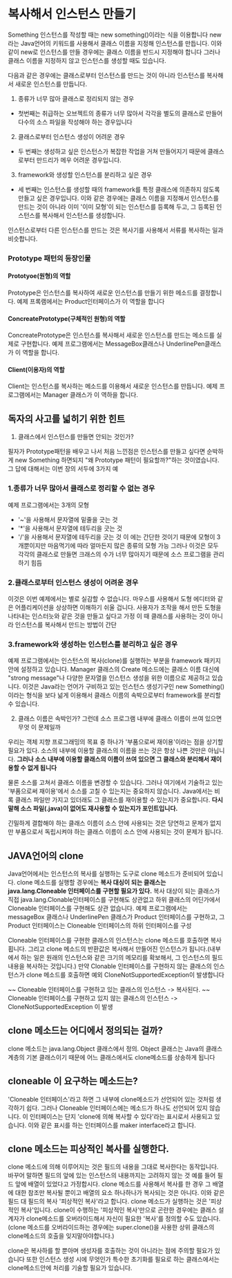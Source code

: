 # 복사해서 인스턴스 만들기

Something 인스턴스를 작성할 때는 new something()이라는 식을 이용합니다
new라는 Java언어의 키워드를 사용해서 클래스 이름을 지정해 인스턴스를 만듭니다.
이와 같이 new로 인스턴스를 만들 경우에는 클래스 이름을 반드시 지정해야 합니다 그러나 클래스
이름을 지정하지 않고 인스턴스를 생성할 때도 있습니다.

다음과 같은 경우에는 클래스로부터 인스턴스를 만드는 것이 아니라 인스턴스를 복사해서 새로운 인스턴스를 만듭니다.

1. 종류가 너무 많아 클래스로 정리되지 않는 경우
- 첫번째는 취급하는 오브젝트의 종류가 너무 많아서 각각을 별도의 클래스로 만들어 다수의 소스 파일을 작성해야 하는 경우입니다
2. 클래스로부터 인스턴스 생성이 어려운 경우
- 두 번째는 생성하고 싶은 인스턴스가 복잡한 작업을 거쳐 만들어지기 때문에 클래스로부터 만드리가 메우 어려운 경우입니다.
3. framework와 생성할 인스턴스를 분리하고 싶은 경우
- 세 번째는 인스턴스를 생성할 때의 framework를 특정 클래스에 의존하지 않도록 만들고 싶은 경우입니다. 이와 같은 경우에는 클래스 이름을 지정해서 인스턴스를 만드는 것이 아니라 이미 '이미 모형'이 되는 인스턴스를 등록해 두고, 그 등록된 인스턴스를 복사해서 인스턴스를 생성합니다.

인스턴스로부터 다른 인스턴스를 만드는 것은 복사기를 사용해서 서류를 복사하는 일과 비슷합니다.


### Prototype 패턴의 등장인물

#### Prototyoe(원형)의 역할

Prototype은 인스턴스를 복사하여 새로운 인스턴스를 만들기 위한 메소드를 결정합니다.
예제 프록램에서는 Product인터페이스가 이 역할을 합니다

#### ConcreatePrototype(구체적인 원형)의 역할

ConcreatePrototype은 인스턴스를 복사해서 새로운 인스턴스를 만드는 메소드를 실제로 구현합니다.
예제 프로그램에서는 MessageBox클래스나 UnderlinePen클래스가 이 역할을 합니다.

#### Client(이용자)의 역할

Client는 인스턴스를 복사하는 메소드를 이용해서 새로운 인스턴스를 만듭니다.
예제 프로그램에서는 Manager 클래스가 이 역하을 합니다.


## 독자의 사고를 넓히기 위한 힌트
1. 클래스에서 인스턴스를 만들면 안되는 것인가?

필자가 Prototype패턴을 배우고 나서
처음 느낀점은 인스턴스를 만들고 싶다면 순박하게 new Something 하면되지
"왜 Prototype 패턴이 필요할까?"하는 것이였습니다.
그 답에 대해서는 이번 장의 서두에 3가지 예

### 1.종류가 너무 많아서 클래스로 정리할 수 없는 경우
 예제 프로그램에서는 3개의 모형
 - '~'을 사용해서 문자열에 밑줄을 긋는 것
 - '*'을 사용해서 문자열에 테두리을 긋는 것
 - '/'을 사용해서 문자열에 테두리을 긋는 것
  이 에는 간단한 것이기 때문에 모형이 3개뿐이지만 마음먹기에 따라 얼마든지 많은 종류의 모형 가능
  그러나 이것은 모두 각각의 클래스로 만들면 크래스의 수가 너무 많아지기 때문에 소스 프로그램을 관리하기 힘듬

### 2.클래스로부터 인스턴스 생성이 어려운 경우
 이것은 이번 예제에서는 별로 실감할 수 없습니다. 마우스를 사용해서 도형 에디터와 같은 어플리케이션을 상상하면 이해하기 쉬울 겁니다.
 사용자가 조작을 해서 만든 도형을 나타내는 인스터늣와 같은 것을 만들고 싶다고 가정
 이 때 클래스를 사용하는 것이 아니라 인스턴스를 복사해서 만드는 방법이 간단

### 3.framework와 생성하는 인스턴스를 분리하고 싶은 경우
 예제 프로그램에서는 인스턴스의 복사(clone)를 실행하는 부분을 framework 패키지 안에 설정하고 있습니다.
 Manager 클래스의 Create 메소드에는 클래스 이름 대신에 "strong message"나 다양한 문자열을 인스턴스 생성을 위한 이름으로 제공하고 있습니다.
 이것은 Java라는 언어가 구비하고 있는 인스턴스 생성기구인 new Something()이라는 형식을 보다 넒게 이용해서 클래스 이름의 속박으로부터 framework를 분리할 수 있습니다.

2. 클래스 이름은 속박인가?
 그런데 소스 프로그램 내부에 클래스 이름이 쓰여 있으면 무엇 이 문제일까

 우리는 객체 지향 프로그래밍의 목표 중 하나가 '부품으로써 재이용'이라는 점을 상기할 필요가 있다.
 소스의 내부에 이용할 클래스의 이름을 쓰는 것은 항상 나쁜 것만은 아닙니다.
 **그러나 소스 내부에 이용할 클래스의 이름이 쓰여 있으면 그 클래스와 분리해서 재이용할 수 없게 됩니다**

 물론 소스를 고쳐서 클래스 이름을 변경할 수 있습니다. 그러나 여기에서 기술하고 있는 '부품으로써 재이용'에서 소스를 고칠 수 있는지는 중요하지 않습니다. Java에서는 비록 클래스 파일만 가지고 있더래도 그 클래스를 재이용할 수 있는지가 중요합니다.
 **다시말해 소스 파일(.java)이 없어도 재사용할 수 있는지가 포인트입니다.**

 긴밀하게 결합해야 하는 클래스 이름이 소스 안에 사용되는 것은 당연하고 문제가 없지만
  부품으로서 독립시켜야 하는 클래스 이름이 소스 안에 사용되는 것이 문제가 됩니다.


## JAVA언어의 clone
 Java언어에서는 인스턴스의 복사를 실행하는 도구로 clone 메소드가 준비되어 있습니다.
 clone 메소드를 실행할 경우에는 **복사 대싱이 되는 클래스는 java.lang.Cloneable 인터페이스를 구현할 필요가 있다.**
 복사 대상이 되는 클래스가 직접 java.lang.Clonable인터페이스를 구현해도 상관없고
 하위 클래스의 어딘가에서 Cloneable 인터페이스를 구현해도 상관 없습니다.
 예제 프로그램에서는 messageBox 클래스나 UnderlinePen 클래스가 Product 인터페이스를 구현하고, 그 Product 인터페이스는 Cloneable 인터페이스의 하위 인터페이스를 구성

 Cloneable 인터페이스를 구현한 클래스의 인스턴스는 clone 메소드를 호출하면 복사횝니다.
 그리고 clone 메소드의 반환값은 복사해서 만들어진 인스턴스가 됩니다.(내부에서 하는 일은 원래의 인스턴스와 같은 크기의 메모리를 확보해서, 그 인스턴스의 필드 내용을 복사하는 것입니다.)
 만약 Clonable 인터페이스를 구현하지 않는 클래스의 인스턴스가 clone 메소드를 호출하면 예외 CloneNotSupportedException이 발생합니다

 ~~ Cloneable 인터페이스를 구현하고 있는 클래스의 인스턴스
 -> 복사된다.
 ~~ Cloneable 인터페이스를 구현하고 있지 않는 클래스의 인스턴스
 -> CloneNotSupportedException 이 발생

## clone 메소드는 어디에서 정의되는 걸까?
clone 메소드는 java.lang.Object 클래스에서 정의. Object 클래스는 Java의 클래스 계층의 기본 클래스이기 때문에
어느 클래스에서도 clone메소드를 상송하게 됩니다

## cloneable 이 요구하는 메소드는?
 'Cloneable 인터페이스'라고 하면 그 내부에 clone메소드가 선언되어 있는 것처럼 생각하기 쉽다.
 그러나 Cloneable 인터페이스에는 메소드가 하나도 선언되어 있지 않습니다.
 이 인터페이스는 단지 'clone에 의해 복사할 수 있다'라는 표시로서 사용되고 있습니다.
 이와 같은 표시를 하는 인터페이스를 maker interface라고 합니다.

## clone 메소드는 피상적인 복사를 실행한다.
 clone 메소드에 의해 이루어지는 것은 필드의 내용을 그대로 복사한다는 동작입니다. 바꾸어 말하면 필드의 앞에 있는 인스턴스의 내용까지는 고려하지 않는 것
 예를 들어 필드 앞에 배열이 있었다고 가정합시다. clone 메소드를 사용해서 복사를 한 경우 그 배열에 대한 참조만 복사될 뿐이고
 배열의 요소 하나하나가 복사되는 것은 아니다.
 이와 같은 필드 대 필드의 복사 '피상적인 복사'라고 합니다. clone 메소드가 실행하는 것은 '피상적인 복사'입니다.
 clone이 수행하는 '피상적인  복사'만으로 곤란한 경우에는 클래스 설계자가 clone메소드를 오버라이드해서 자신이 필요한
 '복사'를 정의할 수도 있습니다.(clone 메소드를 오버라이드하는 경우에는 super.clone()을 사용한 상위 클래스의 clone메소드의 호출을 잊지말아야합니다.)

 clone은 복사하를 할 뿐아며 생성자를 호출하는 것이 아니라는 점에 주의할 필요가 있습니다
 또한 인스턴스 생성 시에 무엇인가 특수한 초기화를 필요로 하는 클래스에서는 clone메소드안에 처리를 기술할 필요가 있습니다.


